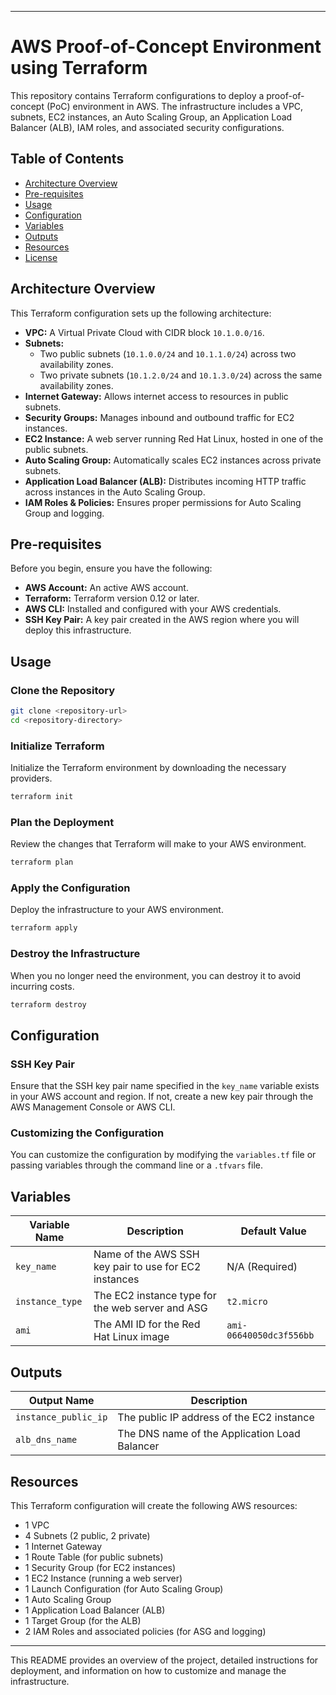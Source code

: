 
---

# AWS Proof-of-Concept Environment using Terraform

This repository contains Terraform configurations to deploy a proof-of-concept (PoC) environment in AWS. The infrastructure includes a VPC, subnets, EC2 instances, an Auto Scaling Group, an Application Load Balancer (ALB), IAM roles, and associated security configurations.

## Table of Contents
- [Architecture Overview](#architecture-overview)
- [Pre-requisites](#pre-requisites)
- [Usage](#usage)
- [Configuration](#configuration)
- [Variables](#variables)
- [Outputs](#outputs)
- [Resources](#resources)
- [License](#license)

## Architecture Overview

This Terraform configuration sets up the following architecture:
- **VPC:** A Virtual Private Cloud with CIDR block `10.1.0.0/16`.
- **Subnets:** 
  - Two public subnets (`10.1.0.0/24` and `10.1.1.0/24`) across two availability zones.
  - Two private subnets (`10.1.2.0/24` and `10.1.3.0/24`) across the same availability zones.
- **Internet Gateway:** Allows internet access to resources in public subnets.
- **Security Groups:** Manages inbound and outbound traffic for EC2 instances.
- **EC2 Instance:** A web server running Red Hat Linux, hosted in one of the public subnets.
- **Auto Scaling Group:** Automatically scales EC2 instances across private subnets.
- **Application Load Balancer (ALB):** Distributes incoming HTTP traffic across instances in the Auto Scaling Group.
- **IAM Roles & Policies:** Ensures proper permissions for Auto Scaling Group and logging.

## Pre-requisites

Before you begin, ensure you have the following:
- **AWS Account:** An active AWS account.
- **Terraform:** Terraform version 0.12 or later.
- **AWS CLI:** Installed and configured with your AWS credentials.
- **SSH Key Pair:** A key pair created in the AWS region where you will deploy this infrastructure.

## Usage

### Clone the Repository
```bash
git clone <repository-url>
cd <repository-directory>
```

### Initialize Terraform
Initialize the Terraform environment by downloading the necessary providers.
```bash
terraform init
```

### Plan the Deployment
Review the changes that Terraform will make to your AWS environment.
```bash
terraform plan
```

### Apply the Configuration
Deploy the infrastructure to your AWS environment.
```bash
terraform apply
```

### Destroy the Infrastructure
When you no longer need the environment, you can destroy it to avoid incurring costs.
```bash
terraform destroy
```

## Configuration

### SSH Key Pair
Ensure that the SSH key pair name specified in the `key_name` variable exists in your AWS account and region. If not, create a new key pair through the AWS Management Console or AWS CLI.

### Customizing the Configuration
You can customize the configuration by modifying the `variables.tf` file or passing variables through the command line or a `.tfvars` file.

## Variables

| Variable Name | Description | Default Value |
|---------------|-------------|---------------|
| `key_name`    | Name of the AWS SSH key pair to use for EC2 instances | N/A (Required) |
| `instance_type` | The EC2 instance type for the web server and ASG | `t2.micro` |
| `ami` | The AMI ID for the Red Hat Linux image | `ami-06640050dc3f556bb` |

## Outputs

| Output Name | Description |
|-------------|-------------|
| `instance_public_ip` | The public IP address of the EC2 instance |
| `alb_dns_name` | The DNS name of the Application Load Balancer |

## Resources

This Terraform configuration will create the following AWS resources:
- 1 VPC
- 4 Subnets (2 public, 2 private)
- 1 Internet Gateway
- 1 Route Table (for public subnets)
- 1 Security Group (for EC2 instances)
- 1 EC2 Instance (running a web server)
- 1 Launch Configuration (for Auto Scaling Group)
- 1 Auto Scaling Group
- 1 Application Load Balancer (ALB)
- 1 Target Group (for the ALB)
- 2 IAM Roles and associated policies (for ASG and logging)

---

This README provides an overview of the project, detailed instructions for deployment, and information on how to customize and manage the infrastructure.
